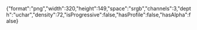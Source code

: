 {"format":"png","width":320,"height":149,"space":"srgb","channels":3,"depth":"uchar","density":72,"isProgressive":false,"hasProfile":false,"hasAlpha":false}
